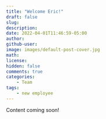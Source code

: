 ```yaml
---
title: "Welcome Eric!"
draft: false
slug:
description:
date: 2022-04-01T11:46:59-05:00
author:
github-user:
image: images/default-post-cover.jpg
math:
license:
hidden: false
comments: true
categories:
    - Team
tags:
    - new employee
---
```

Content coming soon!
